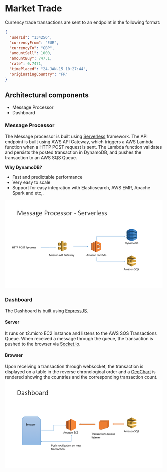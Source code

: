 # Market Trade

Currency trade transactions are sent to an endpoint in the following format:

```json
{
  "userId": "134256",
  "currencyFrom": "EUR",
  "currencyTo": "GBP",
  "amountSell": 1000,
  "amountBuy": 747.1,
  "rate": 0.7471,
  "timePlaced": "24-JAN-15 10:27:44",
  "originatingCountry": "FR"
}
```

## Architectural components
  - Message Processor
  - Dashboard

### Message Processor
The Message processor is built using [Serverless] framework. The API endpoint is built using AWS API Gateway, which triggers a AWS Lambda function when a HTTP POST request is sent. The Lambda function validates and persists the posted transaction in DynamoDB, and pushes the transaction to an AWS SQS Queue.

**Why DynamoDB?**
 - Fast and predictable performance
 - Very easy to scale
 - Support for easy integration with Elasticsearch, AWS EMR, Apache Spark and etc,.

![alt Message Processor Architecture](https://raw.githubusercontent.com/sriprasanna/market-trade/master/message-processor.png)

### Dashboard
The Dashboard is built using [ExpressJS].
#### Server
It runs on t2.micro EC2 instance and listens to the AWS SQS Transactions Queue. When received a message through the queue, the transaction is pushed to the browser via [Socket.io].
#### Browser
Upon receiving a transaction through websocket, the transaction is displayed on a table in the reverse chronological order and a [GeoChart] is rendered showing the countries and the corresponding transaction count.
![alt Dashboard Architecture](https://raw.githubusercontent.com/sriprasanna/market-trade/master/dashboard.png)


[Serverless]: <http://serverless.com/>
[ExpressJS]: <https://expressjs.com/>
[Socket.io]: <http://socket.io/>
[GeoChart]: <https://developers.google.com/chart/interactive/docs/gallery/geochart#region-geocharts>
